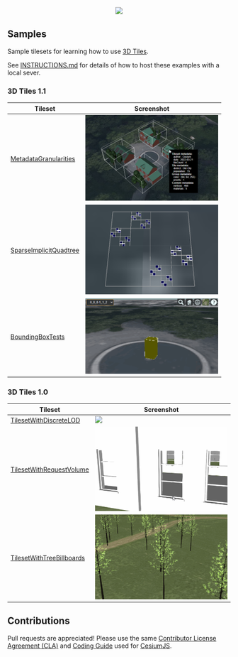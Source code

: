 <p align="center"><img src="https://github.com/CesiumGS/3d-tiles/blob/main/figures/Cesium3DTiles.png" /></p>


## Samples

Sample tilesets for learning how to use [3D Tiles](https://github.com/CesiumGS/3d-tiles).

See [INSTRUCTIONS.md](INSTRUCTIONS.md) for details of how to host these examples with a local sever.

### 3D Tiles 1.1

| Tileset | Screenshot |
| - | - |
| [MetadataGranularities](1.1/MetadataGranularities) | <img src="1.1/MetadataGranularities/screenshot/MetadataGranularities.png" width="300"> |
| [SparseImplicitQuadtree](1.1/SparseImplicitQuadtree) | <img src="1.1/SparseImplicitQuadtree/screenshot/SparseImplicitQuadtree.png" width="300"> |
| [BoundingBoxTests](1.1/BoundingBoxTests) | <img src="1.1/BoundingBoxTests/screenshot/BoundingBoxTests.gif" width="300"> |

### 3D Tiles 1.0

| Tileset | Screenshot |
| - | - |
| [TilesetWithDiscreteLOD](1.0/TilesetWithDiscreteLOD) | <img src="1.0/TilesetWithDiscreteLOD/screenshot/screenshot.gif" width="300"> |
| [TilesetWithRequestVolume](1.0/TilesetWithRequestVolume) | <img src="1.0/TilesetWithRequestVolume/screenshot/screenshot.gif" width="300"> |
| [TilesetWithTreeBillboards](1.0/TilesetWithTreeBillboards) | <img src="1.0/TilesetWithTreeBillboards/screenshot/screenshot.gif" width="300"> |


## Contributions

Pull requests are appreciated!  Please use the same [Contributor License Agreement (CLA)](https://github.com/CesiumGS/cesium/blob/main/CONTRIBUTING.md) and [Coding Guide](https://github.com/CesiumGS/cesium/blob/main/Documentation/Contributors/CodingGuide/README.md) used for [CesiumJS](https://cesium.com/cesiumjs/).
